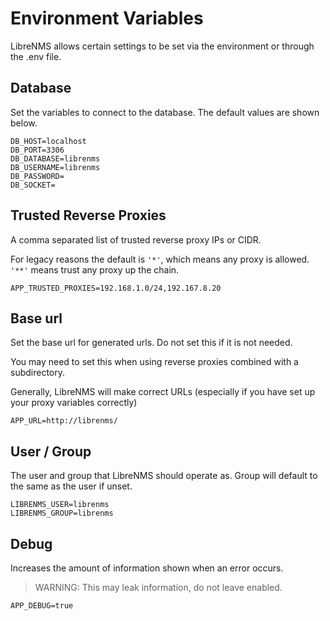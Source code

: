 # Environment Variables

LibreNMS allows certain settings to be set via the environment or
through the .env file.

## Database

Set the variables to connect to the database.  The default values are shown below.

```dotenv
DB_HOST=localhost
DB_PORT=3306
DB_DATABASE=librenms
DB_USERNAME=librenms
DB_PASSWORD=
DB_SOCKET=

```

## Trusted Reverse Proxies

A comma separated list of trusted reverse proxy IPs or CIDR.

For legacy reasons the default is `'*'`, which means any proxy is allowed.
`'**'` means trust any proxy up the chain.

```dotenv
APP_TRUSTED_PROXIES=192.168.1.0/24,192.167.8.20
```

## Base url

Set the base url for generated urls. Do not set this if it is not needed.

You may need to set this when using reverse proxies combined with a subdirectory.

Generally, LibreNMS will make correct URLs (especially if you have set
up your proxy variables correctly)

```dotenv
APP_URL=http://librenms/
```

## User / Group

The user and group that LibreNMS should operate as.
Group will default to the same as the user if unset.

```dotenv
LIBRENMS_USER=librenms
LIBRENMS_GROUP=librenms
```

## Debug

Increases the amount of information shown when an error occurs.

> WARNING: This may leak information, do not leave enabled.

```dotenv
APP_DEBUG=true
```
